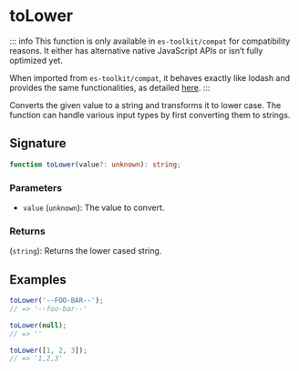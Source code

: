 # toLower

::: info
This function is only available in `es-toolkit/compat` for compatibility reasons. It either has alternative native JavaScript APIs or isn’t fully optimized yet.

When imported from `es-toolkit/compat`, it behaves exactly like lodash and provides the same functionalities, as detailed [here](../../../compatibility.md).
:::

Converts the given value to a string and transforms it to lower case. The function can handle various input types by first converting them to strings.

## Signature

```typescript
function toLower(value?: unknown): string;
```

### Parameters

- `value` (`unknown`): The value to convert.

### Returns

(`string`): Returns the lower cased string.

## Examples

```typescript
toLower('--FOO-BAR--');
// => '--foo-bar--'

toLower(null);
// => ''

toLower([1, 2, 3]);
// => '1,2,3'
```
